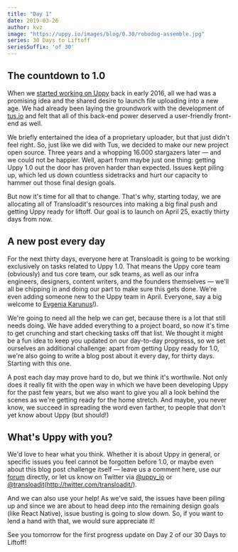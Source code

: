```yaml
---
title: "Day 1"
date: 2019-03-26
author: kvz
image: "https://uppy.io/images/blog/0.30/robodog-assemble.jpg"
series: 30 Days to Liftoff
seriesSuffix: 'of 30'
---
```


## The countdown to 1.0

When we [started working on Uppy](/blog/2016/07/uppy-begins/) back in early 2016, all we had was a promising idea and the shared desire to launch file uploading into a new age. We had already been laying the groundwork with the development of [tus.io](https://tus.io/) and felt that all of this back-end power deserved a user-friendly front-end as well. 

We briefly entertained the idea of a proprietary uploader, but that just didn't feel right. So, just like we did with Tus, we decided to make our new project open source. Three years and a whopping 16.000 stargazers later — and we could not be happier. Well, apart from maybe just one thing: getting Uppy 1.0 out the door has proven harder than expected. Issues kept piling up, which led us down countless sidetracks and hurt our capacity to hammer out those final design goals. 

But now it's time for all that to change. That's why, starting today, we are allocating all of Transloadit's resources into making a big final push and getting Uppy ready for liftoff. Our goal is to launch on April 25, exactly thirty days from now. 

## A new post every day

For the next thirty days, everyone here at Transloadit is going to be working exclusively on tasks related to Uppy 1.0. That means the Uppy core team (obviously) and tus core team, our sdk teams, as well as our infra engineers, designers, content writers, and the founders themselves — we'll all be chipping in and doing our part to make sure this gets done. We're even adding someone new to the Uppy team in April. Everyone, say a big welcome to [Evgenia Karunus](https://github.com/lakesare)!). 

We're going to need all the help we can get, because there is a lot that still needs doing. We have added everything to a project board, so now it's time to get crunching and start checking tasks off that list. We thought it might be a fun idea to keep you updated on our day-to-day progresss, so we set ourselves an additional challenge: apart from getting Uppy ready for 1.0, we're also going to write a blog post about it every day, for thirty days. Starting with this one.

A post each day may prove hard to do, but we think it's worthwile. Not only does it really fit with the open way in which we have been developing Uppy for the past few years, but we also want to give you all a look behind the scenes as we're getting ready for the home stretch. And maybe, you never know, we succeed in spreading the word even farther, to people that don't yet know about Uppy (but should!) 

## What's Uppy with you?

We'd love to hear what you think. Whether it is about Uppy in general, or specific issues you feel cannot be forgotten before 1.0, or maybe even about this blog post challenge itself — leave us a comment here, use our [forum](https://community.transloadit.com/c/uppy) directly, or let us know on Twitter via [@uppy_io](http://twitter.com/uppy_io/) or [@transloadit](http://twitter.com/transloadit/)(http://twitter.com/transloadit/). 

And we can also use your help! As we've said, the issues have been piling up and since we are about to head deep into the remaining design goals (like React Native), issue busting is going to slow down. So, if you want to lend a hand with that, we would sure appreciate it!

See you tomorrow for the first progress update on Day 2 of our 30 Days to Liftoff!
